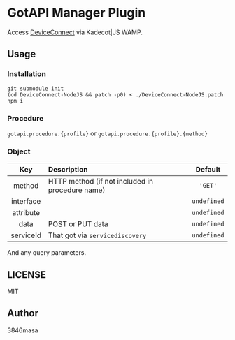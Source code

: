 # GotAPI Manager Plugin

Access [DeviceConnect] via Kadecot|JS WAMP.

[DeviceConnect]: https://github.com/DeviceConnect/DeviceConnect-NodeJS

## Usage

### Installation

```
git submodule init
(cd DeviceConnect-NodeJS && patch -p0) < ./DeviceConnect-NodeJS.patch
npm i
```

### Procedure

`gotapi.procedure.{profile}` or `gotapi.procedure.{profile}.{method}`

### Object

|Key|Description|Default|
|:--:|:--|:--:|
|method|HTTP method (if not included in procedure name)|`'GET'`|
|interface||`undefined`|
|attribute||`undefined`|
|data|POST or PUT data|`undefined`|
|serviceId|That got via `servicediscovery`|`undefined`|

And any query parameters.

## LICENSE

MIT

## Author

3846masa
